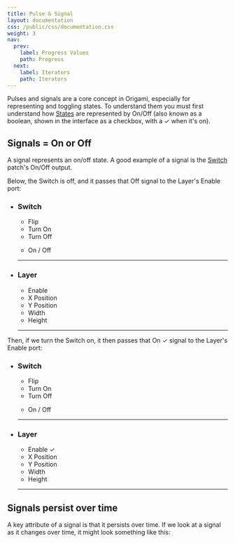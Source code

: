 ```yaml
---
title: Pulse & Signal
layout: documentation
css: /public/css/documentation.css
weight: 3
nav:
  prev:
    label: Progress Values
    path: Progress
  next:
    label: Iterators
    path: Iterators
---
```


Pulses and signals are a core concept in Origami, especially for representing and toggling states. To understand them you must first understand how [States](../../basics/States) are represented by On/Off (also known as a boolean, shown in the interface as a checkbox, with a &#10003; when it's on).

## Signals = On or Off
A signal represents an on/off state. A good example of a signal is the [Switch](../../patches/Switch) patch's On/Off output.

Below, the Switch is off, and it passes that Off signal to the Layer's Enable port:

 <ul class="patch-chain">
    <li>
      <div class="patch-block">
        <div class="patch processor">
          <h3>Switch</h3>
          <ul class="inputs">
            <li>Flip</li>
            <li>Turn On</li>
            <li>Turn Off</li>
          </ul>
          <ul class="outputs">
            <li>On / Off</li>
            <div class="cable"></div>
          </ul>
          <hr>
        </div>
      </div>
    </li>
    <li>
      <div class="patch-block">
        <div class="patch consumer">
          <h3>Layer</h3>
          <ul class="inputs">
            <li>Enable</li>
            <li>X Position</li>
            <li>Y Position</li>
            <li>Width</li>
            <li>Height</li>
          </ul>
          <hr>
        </div>
      </div>
    </li>
  </ul>

Then, if we turn the Switch on, it then passes that On &#10003; signal to the Layer's Enable port:

 <ul class="patch-chain">
    <li>
      <div class="patch-block">
        <div class="patch processor">
          <h3>Switch</h3>
          <ul class="inputs">
            <li>Flip</li>
            <li>Turn On</li>
            <li>Turn Off</li>
          </ul>
          <ul class="outputs">
            <li>On / Off</li>
            <div class="cable"></div>
          </ul>
          <hr>
        </div>
      </div>
    </li>
    <li>
      <div class="patch-block">
        <div class="patch consumer">
          <h3>Layer</h3>
          <ul class="inputs">
            <li>Enable <span class="patch-value">&#10003;</span></li>
            <li>X Position</li>
            <li>Y Position</li>
            <li>Width</li>
            <li>Height</li>
          </ul>
          <hr>
        </div>
      </div>
    </li>
  </ul>

## Signals persist over time
A key attribute of a signal is that it persists over time. If we look at a signal as it changes over time, it might look something like this:

<div class="pulse-graph">
<div class="pulse-graph-line" style="bottom: 10%; left: 40px; width: 130px;"></div>
<div class="pulse-graph-line" style="top: 10%; bottom: 10%; left: 170px; height: 80%;"></div>
<div class="pulse-graph-line" style="top: 10%; left: 171px; width: 130px;"></div>
<div class="pulse-graph-x-axis"><h6>Time<h6></div>
<div class="pulse-graph-y-axis-label top">
  <h6>On</h6>
</div>
<div class="pulse-graph-y-axis-label bottom">
  <h6>Off</h6>
</div>
</div>

It's off consistently until it's turned on. You can see a signal goes from off to on **immediately**. That split second is known as a **frame**.

<div class="frame-reel">
<div class="frame off">Off</div>
<div class="frame off">Off</div>
<div class="frame selected">On</div>
<div class="frame">On</div>
<div class="frame">On</div>
</div>

A frame in computing is similar to a movie: multiple frames are strung together to show animations. Typically Quartz Composer will run at 30-60 frames per second (FPS), which means the signal change happens anywhere from 1/30 to 1/60 of a second, feeling instantaneous.

## Pulses are On &#10003; signals in a single frame
While signals persist over time, Pulses are On &#10003; for a single frame.

If we look at a pulse over time, it looks like this:

<div class="pulse-graph">
<div class="pulse-graph-line" style="bottom: 10%; left: 40px; width: 130px;"></div>
<div class="pulse-graph-line" style="top: 10%; bottom: 10%; left: 170px; height: 80%;"></div>
<div class="pulse-graph-line" style="bottom: 10%; left: 171px; width: 130px;"></div>
<div class="pulse-graph-x-axis"><h6>Time<h6></div>
<div class="pulse-graph-y-axis-label top">
  <h6>On</h6>
</div>
<div class="pulse-graph-y-axis-label bottom">
  <h6>Off</h6>
</div>
</div>

You can see that pulses are only On &#10003; for a single frame.

<div class="frame-reel">
<div class="frame off">Off</div>
<div class="frame off">Off</div>
<div class="frame selected">On</div>
<div class="frame off">Off</div>
<div class="frame off">Off</div>
</div>

They are useful when telling a patch to **do something once**, like telling a Switch to turn on or turn off.

Why not use signals? Let's look at the Switch example again. If you pass an On signal continuously to a Switch's Turn On port, it will turn on, as expected:

 <ul class="patch-chain">
    <li>
      <div class="patch-block">
        <div class="patch processor">
          <h3>Switch</h3>
          <ul class="inputs">
            <li>Flip</li>
            <li>Turn On <span class="patch-value">&#10003;</span></li>
            <li>Turn Off</li>
          </ul>
          <ul class="outputs">
            <li>On / Off</li>
            <div class="cable"></div>
          </ul>
          <hr>
        </div>
      </div>
    </li>
    <li>
      <div class="patch-block">
        <div class="patch consumer">
          <h3>Layer</h3>
          <ul class="inputs">
            <li>Enable <span class="patch-value">&#10003;</span></li>
            <li>X Position</li>
            <li>Y Position</li>
            <li>Width</li>
            <li>Height</li>
          </ul>
          <hr>
        </div>
      </div>
    </li>
  </ul>

However, if you wanted to tell it to turn off at a later time (by passing an On signal to the Turn Off port), you'd be giving it conflicting instructions. If you try this in Quartz Composer, you'll see that the Enable port will flicker on and off continuously &mdash; because it's not sure what to do with the conflicting instructions.

 <ul class="patch-chain">
    <li>
      <div class="patch-block">
        <div class="patch processor">
          <h3>Switch</h3>
          <ul class="inputs">
            <li>Flip</li>
            <li>Turn On <span class="patch-value">&#10003;</span></li>
            <li>Turn Off <span class="patch-value">&#10003;</span></li>
          </ul>
          <ul class="outputs">
            <li>On / Off</li>
            <div class="cable"></div>
          </ul>
          <hr>
        </div>
      </div>
    </li>
    <li>
      <div class="patch-block">
        <div class="patch consumer">
          <h3>Layer</h3>
          <ul class="inputs">
            <li>Enable <span class="patch-value flicker">&#10003;</span></li>
            <li>X Position</li>
            <li>Y Position</li>
            <li>Width</li>
            <li>Height</li>
          </ul>
          <hr>
        </div>
      </div>
    </li>
  </ul>

To fix this, you could manually make sure to turn off the Turn On signal, but to simplify, you should **pulse** each port (pass On &#10003; for a single frame).


## Creating pulses
How do you create pulses? Most situations where you need a pulse are with [interactions](../../basics/Interactions), e.g. a single tap, or a key press. The [Interaction 2](../../patches/Interaction-2) patch, for example, will output a single pulse from the Tap port when you tap on the viewer (whereas the Down port will output a continous signal depending on how long your finger is down).

Another common situation is when you want to know when a Signal changes, e.g. if you want to turn on a Switch after another Switch turns off. In this case, you'd use a [Pulse](../../patches/Pulse) <span class="key letter inline">U</span> patch.

In this example below, when Switch 1 turns off, Switch 2 will turn on:

 <ul class="patch-chain">
    <li>
      <div class="patch-block">
        <div class="patch processor">
          <h3>Switch 1</h3>
          <ul class="inputs">
            <li>Turn On</li>
            <li>Turn Off</li>
          </ul>
          <ul class="outputs">
            <li>On / Off</li>
            <div class="cable"></div>
          </ul>
          <hr>
        </div>
      </div>
    </li>
    <li>
      <div class="patch-block">
        <div class="patch processor">
          <h3>Pulse</h3>
          <ul class="inputs">
            <li>Input Signal <span class="patch-value repeating-signal">&#10003;</span></li>
            <li>Detection mode <span class="patch-value">Trailing</span></li>
          </ul>
          <ul class="outputs">
            <li>Pulse</li>
            <div class="cable"></div>
          </ul>
          <hr>
        </div>
      </div>
    </li>
    <li>
      <div class="patch-block">
        <div class="patch processor">
          <h3>Switch 2</h3>
          <ul class="inputs">
            <li>Turn On <span class="patch-value repeating-pulse">&#10003;</span></li>
            <li>Turn Off</li>
          </ul>
          <ul class="outputs">
            <li>On / Off</li>
          </ul>
          <hr>
        </div>
      </div>
    </li>
  </ul>

You can even combine Pulse with [Delay](../../patches/Delay) <span class="key letter inline">D</span> patches to create a Switch that turns itself off a few seconds after it's turned on.